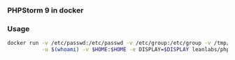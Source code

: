 ### PHPStorm 9 in docker

### Usage

```bash
docker run -v /etc/passwd:/etc/passwd -v /etc/group:/etc/group -v /tmp/.X11-unix:/tmp/.X11-unix \
           -u $(whoami) -v $HOME:$HOME -e DISPLAY=$DISPLAY leanlabs/phpstorm
```
